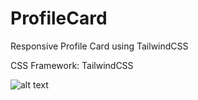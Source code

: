 # ProfileCard
Responsive Profile Card using TailwindCSS

CSS Framework: TailwindCSS

![alt text](https://github.com/mohdrishin/ProfileCard/blob/master/images/project-screenshot.png)


